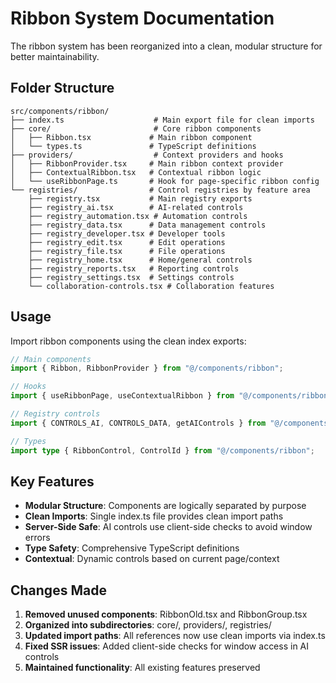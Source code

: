 # Ribbon System Documentation

The ribbon system has been reorganized into a clean, modular structure for better maintainability.

## Folder Structure

```
src/components/ribbon/
├── index.ts                    # Main export file for clean imports
├── core/                       # Core ribbon components
│   ├── Ribbon.tsx             # Main ribbon component
│   └── types.ts               # TypeScript definitions
├── providers/                  # Context providers and hooks
│   ├── RibbonProvider.tsx     # Main ribbon context provider
│   ├── ContextualRibbon.tsx   # Contextual ribbon logic
│   └── useRibbonPage.ts       # Hook for page-specific ribbon config
└── registries/                # Control registries by feature area
    ├── registry.tsx           # Main registry exports
    ├── registry_ai.tsx        # AI-related controls
    ├── registry_automation.tsx # Automation controls
    ├── registry_data.tsx      # Data management controls
    ├── registry_developer.tsx # Developer tools
    ├── registry_edit.tsx      # Edit operations
    ├── registry_file.tsx      # File operations
    ├── registry_home.tsx      # Home/general controls
    ├── registry_reports.tsx   # Reporting controls
    ├── registry_settings.tsx  # Settings controls
    └── collaboration-controls.tsx # Collaboration features
```

## Usage

Import ribbon components using the clean index exports:

```typescript
// Main components
import { Ribbon, RibbonProvider } from "@/components/ribbon";

// Hooks
import { useRibbonPage, useContextualRibbon } from "@/components/ribbon";

// Registry controls
import { CONTROLS_AI, CONTROLS_DATA, getAIControls } from "@/components/ribbon";

// Types
import type { RibbonControl, ControlId } from "@/components/ribbon";
```

## Key Features

- **Modular Structure**: Components are logically separated by purpose
- **Clean Imports**: Single index.ts file provides clean import paths
- **Server-Side Safe**: AI controls use client-side checks to avoid window errors
- **Type Safety**: Comprehensive TypeScript definitions
- **Contextual**: Dynamic controls based on current page/context

## Changes Made

1. **Removed unused components**: RibbonOld.tsx and RibbonGroup.tsx
2. **Organized into subdirectories**: core/, providers/, registries/
3. **Updated import paths**: All references now use clean imports via index.ts
4. **Fixed SSR issues**: Added client-side checks for window access in AI controls
5. **Maintained functionality**: All existing features preserved